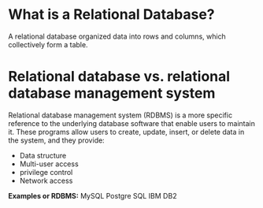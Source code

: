 # What is a Relational Database?
A relational database organized data into rows and columns, which collectively form a table.

# Relational database vs. relational database management system
Relational database management system (RDBMS) is a more specific reference to the underlying database software that enable users to maintain it. These programs allow users to create, update, insert, or delete data in the system, and they provide:
- Data structure
- Multi-user access 
- privilege control
- Network access

**Examples or RDBMS:**
MySQL
Postgre SQL
IBM DB2